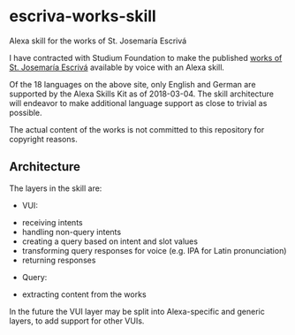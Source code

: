# escriva-works-skill
Alexa skill for the works of St. Josemaría Escrivá

I have contracted with Studium Foundation to make the published [works of St. Josemaría Escrivá](http://escrivaworks.org)
available by voice with an Alexa skill.

Of the 18 languages on the above site, only English and German are supported by the Alexa Skills Kit as of 2018-03-04.
The skill architecture will endeavor to make additional language support as close to trivial as possible.

The actual content of the works is not committed to this repository for copyright reasons.

## Architecture

The layers in the skill are:
- VUI:
 * receiving intents
 * handling non-query intents
 * creating a query based on intent and slot values
 * transforming query responses for voice (e.g. IPA for Latin pronunciation)
 * returning responses
- Query:
 * extracting content from the works
 
 In the future the VUI layer may be split into Alexa-specific and generic layers, to add support for other VUIs.
